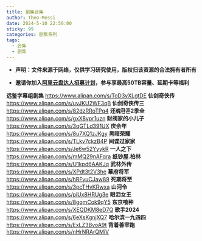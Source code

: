 ```yaml
---
title: 剧集合集
author: Theo-Messi
date: 2024-5-10 22:50:00
sticky: 99
categories: 剧集系列
tags:
  - 合集
  - 剧集
---
```


- **声明：文件来源于网络，仅供学习研究使用，版权归该资源的合法拥有者所有**

- **邀请你加入[阿里云盘达人招募计划](https://pages.aliyundrive.com/mobile-page/web/signup.html?code=a98d13a)，参与享最高50TB容量、延期卡等福利**

**远鉴字幕组剧集** https://www.alipan.com/s/ToD3yXLgtDE
**仙剑奇侠传** https://www.alipan.com/s/uvJKU2WF3qB
**仙剑奇侠传三** https://www.alipan.com/s/82dzRRoTPq4
**还魂환혼2季全** https://www.alipan.com/s/gxX8vpr1uzn
**财阀家的小儿子** https://www.alipan.com/s/3qGTLd391UX
**庆余年** https://www.alipan.com/s/8u7XQ1zJKgy
**黑暗荣耀** https://www.alipan.com/s/TLkv7ckzB4P
**间谍过家家** https://www.alipan.com/s/Je6w52YyykR
**一人之下** https://www.alipan.com/s/mMQ29nAFqra
**纸钞屋.柏林** https://www.alipan.com/s/U1kpd6AAKJq
**武林外传** https://www.alipan.com/s/XPdt3t2V3he
**幕府将军** https://www.alipan.com/s/hRFyuCJaw89
**死期将至** https://www.alipan.com/s/3pcTHvKRwxa
**山河令** https://www.alipan.com/s/piUx8HRUg3e
**眼泪女王** https://www.alipan.com/s/8gqmCok9qY5
**东京喰种** https://www.alipan.com/s/XEQDKM8eD7Q
**歌手2024** https://www.alipan.com/s/6eXsKgnjXQ7
**哈尔滨一九四四** https://www.alipan.com/s/ExLZ3BvoA9t
**背着善宰跑** https://www.alipan.com/s/nHrNRArQMiV
